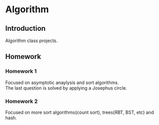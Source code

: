 # Algorithm
     
## Introduction    
Algorithm class projects. 
     
## Homework     
### Homework 1
Focused on asymptotic anaylysis and sort algorithms.     
The last question is solved by applying a Josephus circle.

### Homework 2
Focused on more sort algorithms(count sort), trees(RBT, BST, etc) and hash.     

